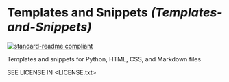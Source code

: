 [//]: # "TITLE"

# Templates and Snippets _(Templates-and-Snippets)_

[STATUS]: # "Required"
[NOTE]: # "Title must match repository, folder and package manager names - or it may have another, relevant title with the repository, folder, and package manager title next to it in italics and in parentheses."

<!----------------------------------------------------------->

[//]: # "BANNER"
[STATUS]: # "Optional"
[NOTE]: # "Comments"

<!----------------------------------------------------------->

[//]: # "BADGES"
[STATUS]: # "Optional"
[NOTE]: # "Comments"

[![standard-readme compliant](https://img.shields.io/badge/readme%20style-standard-brightgreen.svg?style=flat-square)](https://github.com/RichardLitt/standard-readme)

<!----------------------------------------------------------->

[//]: # "SHORT DESCRIPTION"
[STATUS]: # "Required"
[NOTE]: # "less than 120 characters, match the description in the packager manager's description field, Must match GitHub's description"

Templates and snippets for Python, HTML, CSS, and Markdown files

<!----------------------------------------------------------->

[//]: # "LONG DESCRIPTION"
[STATUS]: # "Optional"
[NOTE]: # "Comments"

<!----------------------------------------------------------->

[//]: # "TABLE OF CONTENTS"
[STATUS]: # "Required; optional for READMEs shorter than 100 lines."
[NOTE]: # "Comments"

<!----------------------------------------------------------->

[//]: # "SECURITY"
[STATUS]: # "Optional"
[NOTE]: # "Comments"

<!----------------------------------------------------------->

[//]: # "BACKGROUND"
[STATUS]: # "Optional"
[NOTE]: # "Comments"

<!----------------------------------------------------------->

[//]: # "INSTALL"
[STATUS]: # "Required by default, optional for documentation repositories."
[NOTE]: # "Comments"

<!----------------------------------------------------------->

[//]: # "USAGE"
[STATUS]: # "Optional"
[NOTE]: # "Comments"

<!----------------------------------------------------------->

[//]: # "API"
[STATUS]: # "Optional"
[NOTE]: # "Comments"

<!----------------------------------------------------------->

[//]: # "MAINTAINER(S)"
[STATUS]: # "Optional"
[NOTE]: # "Comments"

<!----------------------------------------------------------->

[//]: # "THANKS"
[STATUS]: # "Optional"
[NOTE]: # "Comments"

<!----------------------------------------------------------->

[//]: # "CONTRIBUTING"
[STATUS]: # "Required"
[NOTE]: # "Comments"

<!----------------------------------------------------------->

[//]: # "LICENSE"
[STATUS]: # "Required"
[NOTE]: # "Comments"

SEE LICENSE IN <LICENSE.txt>

<!----------------------------------------------------------->
